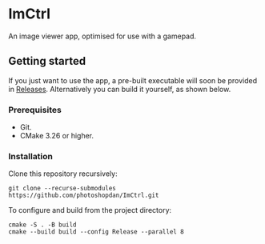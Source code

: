 # ImCtrl
An image viewer app, optimised for use with a gamepad.

## Getting started
If you just want to use the app, a pre-built executable will soon be provided in [Releases](https://github.com/photoshopdan/ImCtrl/releases). Alternatively you can build it yourself, as shown below.

### Prerequisites
- Git.
- CMake 3.26 or higher.

### Installation
Clone this repository recursively:
```Shell
git clone --recurse-submodules https://github.com/photoshopdan/ImCtrl.git
```
To configure and build from the project directory:
```Shell
cmake -S . -B build
cmake --build build --config Release --parallel 8
```
